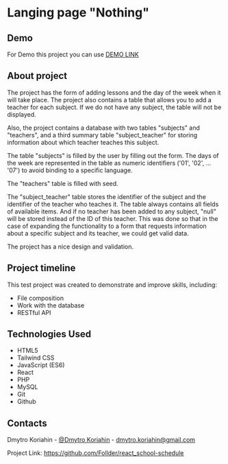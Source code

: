 # Langing page "Nothing"

## Demo
For Demo this project you can use [DEMO LINK](https://test.podarun.com.ua/)


## About project

The project has the form of adding lessons and the day of the week when it will take place. The project also contains a table that allows you to add a teacher for each subject. If we do not have any subject, the table will not be displayed.

Also, the project contains a database with two tables "subjects" and "teachers", and a third summary table "subject_teacher" for storing information about which teacher teaches this subject.

The table "subjects" is filled by the user by filling out the form. The days of the week are represented in the table as numeric identifiers ('01', '02', ... '07') to avoid binding to a specific language.

The "teachers" table is filled with seed.

The "subject_teacher" table stores the identifier of the subject and the identifier of the teacher who teaches it. The table always contains all fields of available items. And if no teacher has been added to any subject, "null" will be stored instead of the ID of this teacher. This was done so that in the case of expanding the functionality to a form that requests information about a specific subject and its teacher, we could get valid data.

The project has a nice design and validation.

## Project timeline

This test project was created to demonstrate and improve skills, including:
- File composition
- Work with the database
- RESTful API

## Technologies Used

- HTML5
- Tailwind CSS
- JavaScript (ES6)
- React
- PHP
- MySQL
- Git
- Github

## Contacts

Dmytro Koriahin - [@Dmytro Koriahin](https://github.com/Follder) - [dmytro.koriahin@gmail.com](mailto:dmytro.koriahin@gmail.com)

Project Link: https://github.com/Follder/react_school-schedule